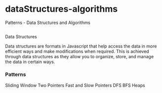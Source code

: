 # dataStructures-algorithms
Patterns - Data Structures and Algorithms

## 


Data Structures

 Data structures are formats in Javascript that help access the data in more efficient ways and make modifications when required. This is achieved through data structures as they allow you to organize, store, and manage the data in certain ways.
 
 ### Patterns 
 
 Sliding Window
 Two Pointers
 Fast and Slow Pointers
 DFS
 BFS
 Heaps

